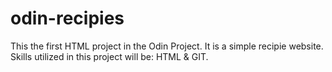 # odin-recipies

This the first HTML project in the Odin Project. It is a simple recipie website. Skills utilized in this project will be: HTML & GIT. 